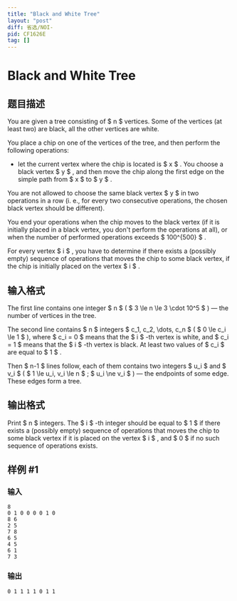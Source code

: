 ```yaml
---
title: "Black and White Tree"
layout: "post"
diff: 省选/NOI-
pid: CF1626E
tag: []
---
```


# Black and White Tree

## 题目描述

You are given a tree consisting of $ n $ vertices. Some of the vertices (at least two) are black, all the other vertices are white.

You place a chip on one of the vertices of the tree, and then perform the following operations:

- let the current vertex where the chip is located is $ x $ . You choose a black vertex $ y $ , and then move the chip along the first edge on the simple path from $ x $ to $ y $ .

You are not allowed to choose the same black vertex $ y $ in two operations in a row (i. e., for every two consecutive operations, the chosen black vertex should be different).

You end your operations when the chip moves to the black vertex (if it is initially placed in a black vertex, you don't perform the operations at all), or when the number of performed operations exceeds $ 100^{500} $ .

For every vertex $ i $ , you have to determine if there exists a (possibly empty) sequence of operations that moves the chip to some black vertex, if the chip is initially placed on the vertex $ i $ .

## 输入格式

The first line contains one integer $ n $ ( $ 3 \le n \le 3 \cdot 10^5 $ ) — the number of vertices in the tree.

The second line contains $ n $ integers $ c_1, c_2, \dots, c_n $ ( $ 0 \le c_i \le 1 $ ), where $ c_i = 0 $ means that the $ i $ -th vertex is white, and $ c_i = 1 $ means that the $ i $ -th vertex is black. At least two values of $ c_i $ are equal to $ 1 $ .

Then $ n-1 $ lines follow, each of them contains two integers $ u_i $ and $ v_i $ ( $ 1 \le u_i, v_i \le n $ ; $ u_i \ne v_i $ ) — the endpoints of some edge. These edges form a tree.

## 输出格式

Print $ n $ integers. The $ i $ -th integer should be equal to $ 1 $ if there exists a (possibly empty) sequence of operations that moves the chip to some black vertex if it is placed on the vertex $ i $ , and $ 0 $ if no such sequence of operations exists.

## 样例 #1

### 输入

```
8
0 1 0 0 0 0 1 0
8 6
2 5
7 8
6 5
4 5
6 1
7 3
```

### 输出

```
0 1 1 1 1 0 1 1
```

